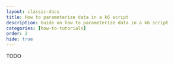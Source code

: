 ```yaml
---
layout: classic-docs
title: How to parameterize data in a k6 script
description: Guide on how to parameterize data in a k6 script
categories: [how-to-tutorials]
order: 2
hide: true
---
```


TODO
